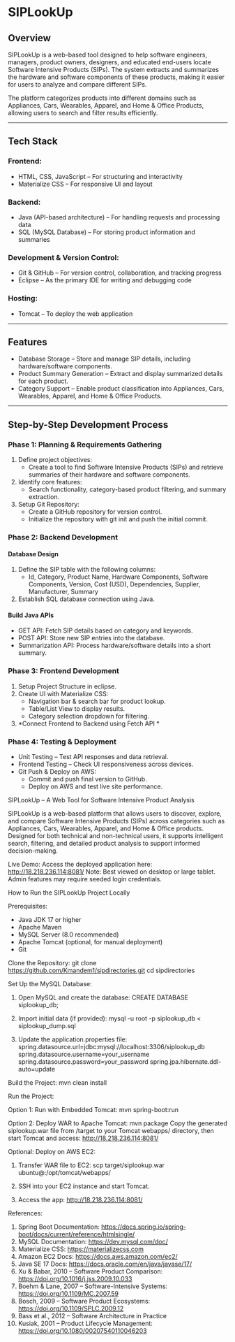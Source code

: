 # SIPLookUp

## Overview
SIPLookUp is a web-based tool designed to help software engineers, managers, product owners, designers, and educated end-users locate Software Intensive Products (SIPs). The system extracts and summarizes the hardware and software components of these products, making it easier for users to analyze and compare different SIPs.

The platform categorizes products into different domains such as Appliances, Cars, Wearables, Apparel, and Home & Office Products, allowing users to search and filter results efficiently.

---

## Tech Stack

### Frontend:
- HTML, CSS, JavaScript – For structuring and interactivity
- Materialize CSS – For responsive UI and layout

### Backend:
- Java (API-based architecture) – For handling requests and processing data
- SQL (MySQL Database) – For storing product information and summaries

### Development & Version Control:
- Git & GitHub – For version control, collaboration, and tracking progress
- Eclipse – As the primary IDE for writing and debugging code

### Hosting:
- Tomcat – To deploy the web application

---

## Features
- Database Storage – Store and manage SIP details, including hardware/software components.
- Product Summary Generation – Extract and display summarized details for each product.
- Category Support – Enable product classification into Appliances, Cars, Wearables, Apparel, and Home & Office Products.

---

## Step-by-Step Development Process

### Phase 1: Planning & Requirements Gathering
1. Define project objectives:
   - Create a tool to find Software Intensive Products (SIPs) and retrieve summaries of their hardware and software components.
2. Identify core features:
   - Search functionality, category-based product filtering, and summary extraction.
3. Setup Git Repository:
   - Create a GitHub repository for version control.
   - Initialize the repository with git init and push the initial commit.

### Phase 2: Backend Development
#### Database Design
1. Define the SIP table with the following columns:
   - Id, Category, Product Name, Hardware Components, Software Components, Version, Cost (USD), Dependencies, Supplier, Manufacturer, Summary
2. Establish SQL database connection using Java.

#### Build Java APIs
- GET API: Fetch SIP details based on category and keywords.
- POST API: Store new SIP entries into the database.
- Summarization API: Process hardware/software details into a short summary.

### Phase 3: Frontend Development
1. Setup Project Structure in eclipse.
2. Create UI with Materialize CSS:
   - Navigation bar & search bar for product lookup.
   - Table/List View to display results.
   - Category selection dropdown for filtering.
3. *Connect Frontend to Backend using Fetch API *

### Phase 4: Testing & Deployment
- Unit Testing – Test API responses and data retrieval.
- Frontend Testing – Check UI responsiveness across devices.
- Git Push & Deploy on AWS:
  - Commit and push final version to GitHub.
  - Deploy on AWS and test live site performance.

  
SIPLookUp – A Web Tool for Software Intensive Product Analysis

SIPLookUp is a web-based platform that allows users to discover, explore, and compare Software Intensive Products (SIPs) across categories such as Appliances, Cars, Wearables, Apparel, and Home & Office products. Designed for both technical and non-technical users, it supports intelligent search, filtering, and detailed product analysis to support informed decision-making.

Live Demo:
Access the deployed application here: http://18.218.236.114:8081/
Note: Best viewed on desktop or large tablet. Admin features may require seeded login credentials.

How to Run the SIPLookUp Project Locally

Prerequisites:
- Java JDK 17 or higher
- Apache Maven
- MySQL Server (8.0 recommended)
- Apache Tomcat (optional, for manual deployment)
- Git

Clone the Repository:
git clone https://github.com/Kmandem1/sipdirectories.git
cd sipdirectories

Set Up the MySQL Database:
1. Open MySQL and create the database:
   CREATE DATABASE siplookup_db;

2. Import initial data (if provided):
   mysql -u root -p siplookup_db < siplookup_dump.sql

3. Update the application.properties file:
   spring.datasource.url=jdbc:mysql://localhost:3306/siplookup_db
   spring.datasource.username=your_username
   spring.datasource.password=your_password
   spring.jpa.hibernate.ddl-auto=update

Build the Project:
mvn clean install

Run the Project:

Option 1: Run with Embedded Tomcat:
mvn spring-boot:run

Option 2: Deploy WAR to Apache Tomcat:
mvn package
Copy the generated siplookup.war file from /target to your Tomcat webapps/ directory,
then start Tomcat and access: http://18.218.236.114:8081/

Optional: Deploy on AWS EC2:
1. Transfer WAR file to EC2:
   scp target/siplookup.war ubuntu@<ec2-ip>:/opt/tomcat/webapps/

2. SSH into your EC2 instance and start Tomcat.

3. Access the app: http://18.218.236.114:8081/

References:
1. Spring Boot Documentation: https://docs.spring.io/spring-boot/docs/current/reference/htmlsingle/
2. MySQL Documentation: https://dev.mysql.com/doc/
3. Materialize CSS: https://materializecss.com
4. Amazon EC2 Docs: https://docs.aws.amazon.com/ec2/
5. Java SE 17 Docs: https://docs.oracle.com/en/java/javase/17/
6. Xu & Babar, 2010 – Software Product Comparison: https://doi.org/10.1016/j.jss.2009.10.033
7. Boehm & Lane, 2007 – Software-Intensive Systems: https://doi.org/10.1109/MC.2007.59
8. Bosch, 2009 – Software Product Ecosystems: https://doi.org/10.1109/SPLC.2009.12
9. Bass et al., 2012 – Software Architecture in Practice
10. Kusiak, 2001 – Product Lifecycle Management: https://doi.org/10.1080/00207540110046203
